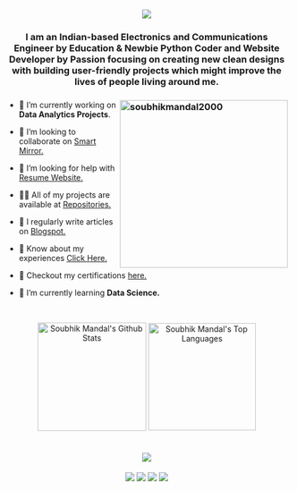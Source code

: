 <h1 align="center"><img src="https://readme-typing-svg.herokuapp.com?font=Bold&color=%2300BFFF&size=36&width=590&height=60&lines=I+am+Soubhik+Mandal;I+am+a+Newbie+Web+Developer;I+am+a+Newbie+Python+Coder"></h1>
<h3 align="center">I am an Indian-based Electronics and Communications Engineer by Education & Newbie Python Coder and Website Developer by Passion focusing on creating new clean designs with building user-friendly projects which might improve the lives of people living around me.</h3>

<h3><img align="right" img src="https://www.techbabble.zone/content/images/2021/07/46207-programmer-1.gif" alt="soubhikmandal2000"  height="300px"/></h3>

- 🔭 I’m currently working on **Data Analytics Projects**.

- 👯 I’m looking to collaborate on [Smart Mirror.](https://github.com/soubhikmandal2000/Smart_mirror)

- 🤝 I’m looking for help with [Resume Website.](https://github.com/soubhikmandal2000/Portfolio-website)

- 👨‍💻 All of my projects are available at [Repositories.](https://github.com/soubhikmandal2000?tab=repositories)

- 📝 I regularly write articles on [Blogspot.](https://unknowndada.blogspot.com/)

- 💬 Know about my experiences [Click Here.](https://soubhikmandal2000.github.io/minimalist-tech-portfolio/home.html)

- 📄 Checkout my certifications [here.](https://drive.google.com/file/d/1HdJtvEdwvK-ibAdT0EgcMimRdsjRRrqd/view?usp=sharing)

- 🌱 I’m currently learning **Data Science.**
 <br/>
  <p align="center">
    <a href="https://github.com/soubhikmandal2000"><img align="center" alt="Soubhik Mandal's Github Stats" src="https://github-readme-stats.vercel.app/api/?username=soubhikmandal2000&show_icons=true&count_private=true&theme=default&hide_border=true" height="194px"/></a>
  <a href="https://github.com/soubhikmandal2000"><img align="center" height="192px" alt="Soubhik Mandal's Top Languages" src="https://github-readme-stats.vercel.app/api/top-langs/?username=soubhikmandal2000&langs_count=20&layout=compact&theme=default&hide_border=true" /></a>
  <br/>
  </p>
 
</details>

<h1 align="center"><img src="https://readme-typing-svg.herokuapp.com?font=Bold&color=%2300BFFF&size=36&width=550&height=60&lines=Let's+Connect+with+Whatsapp;Let's+Connect+with+Github;Let's+Connect+with+Linkedin;Let's+Connect+with+Gmail"></h1>

<p align="center">
<a href = "https://www.linkedin.com/in/soubhik-mandal-29a59a1bb/" target= "_blank"><img src="https://img.shields.io/badge/linkedin-%230077B5.svg?style=for-the-badge&logo=linkedin&logoColor=white"/></a>
<a href="mailto:soubhikmandal@gmail.com"><img src="https://img.shields.io/badge/Gmail-D14836?style=for-the-badge&logo=gmail&logoColor=white"/></a>
<a href ="https://github.com/soubhikmandal2000"><img src="https://img.shields.io/badge/github-%23121011.svg?style=for-the-badge&logo=github&logoColor=white"/></a>
<a href="https://wa.me/918900923226"><img src="https://img.shields.io/badge/WhatsApp-25D366?style=for-the-badge&logo=whatsapp&logoColor=white"/></a>
</p>
